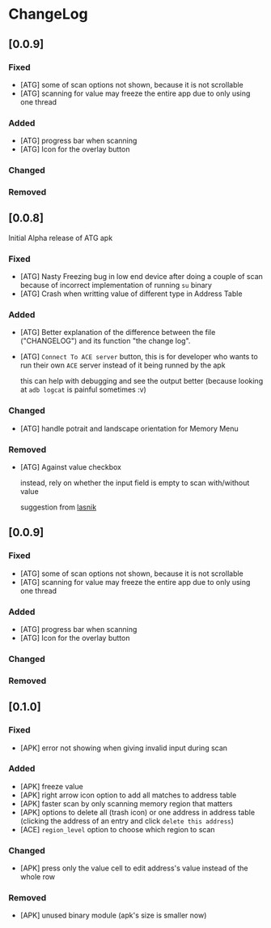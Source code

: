 # ChangeLog

## [0.0.9]

### Fixed
- [ATG] some of scan options not shown, because it is not scrollable
- [ATG] scanning for value may freeze the entire app due to only using one thread

### Added
- [ATG] progress bar when scanning
- [ATG] Icon for the overlay button

### Changed
### Removed

## [0.0.8]
Initial Alpha release of ATG apk

### Fixed
- [ATG] Nasty Freezing bug in low end device after doing a couple of scan 
  because of incorrect implementation of running `su` binary 
- [ATG] Crash when writting value of different type in Address Table

### Added
- [ATG] Better explanation of the difference between the file ("CHANGELOG")
  and its function "the change log".

- [ATG] `Connect To ACE server` button, this is for developer
  who wants to run their own `ACE` server instead of it being runned by the apk

  this can help with debugging and see the output better
  (because looking at `adb logcat` is painful sometimes :v)

### Changed
- [ATG] handle potrait and landscape orientation for Memory Menu
### Removed
- [ATG] Against value checkbox 

  instead, rely on whether the input field is empty
  to scan with/without value

  suggestion from [lasnik](https://github.com/lasnikprogram)

## [0.0.9]

### Fixed
- [ATG] some of scan options not shown, because it is not scrollable
- [ATG] scanning for value may freeze the entire app due to only using one thread

### Added
- [ATG] progress bar when scanning
- [ATG] Icon for the overlay button

### Changed
### Removed

## [0.1.0]

### Fixed
- [APK] error not showing when giving invalid input during scan

### Added
- [APK] freeze value
- [APK] right arrow icon option to add all matches to address table
- [APK] faster scan by only scanning memory region that matters
- [APK] options to delete all (trash icon)  or one address in address table
	(clicking the address of an entry and click `delete this address`)
- [ACE] `region_level` option to choose which region to scan

### Changed
- [APK] press only the value cell to edit address's value instead of the whole row

### Removed
- [APK] unused binary module (apk's size is smaller now)

